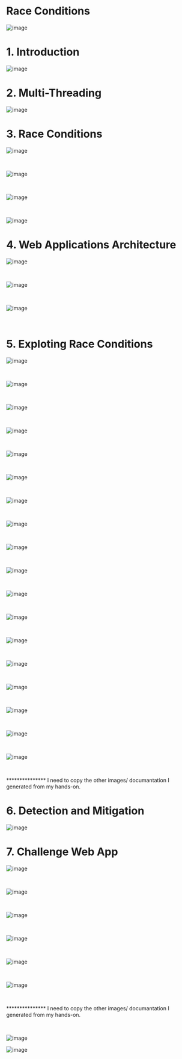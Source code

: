 <h1>Race Conditions</h1>

![image](https://github.com/user-attachments/assets/4c0f8e64-f71e-4903-a484-e6b3d3165f9b)



<h1>1. Introduction</h1>

![image](https://github.com/user-attachments/assets/6054ce70-521f-4ae3-bc0f-e73f927ae50e)


<h1>2. Multi-Threading</h1>

![image](https://github.com/user-attachments/assets/888ff890-a4d1-41cf-900a-8b92a0396e5d)

<h1>3. Race Conditions</h1>

![image](https://github.com/user-attachments/assets/cb7d8dc7-54b1-4385-8d8b-1296c73ea15c)


<br>

![image](https://github.com/user-attachments/assets/41eb3fcd-0fa2-4302-a1e8-fed05311b897)

<br>

![image](https://github.com/user-attachments/assets/9da54970-aec6-491b-ac5a-c52e617f136c)

<br>

![image](https://github.com/user-attachments/assets/8342a380-c512-4375-8088-c9893894cc24)

<h1>4. Web Applications Architecture</h1>

![image](https://github.com/user-attachments/assets/8aa3a6e6-9eef-468f-ad99-43e178d312a0)

<br>

![image](https://github.com/user-attachments/assets/c238e5eb-827d-4e61-8dde-b1f41cf85e70)

<br>

![image](https://github.com/user-attachments/assets/7ae6dcc4-ca71-478b-af64-6e1ebca8b8d0)

<br>

<h1>5. Exploting Race Conditions</h1>

![image](https://github.com/user-attachments/assets/bf5267ca-71c4-4df1-9ded-2e20a4a7d66c)

<br>

![image](https://github.com/user-attachments/assets/ca2c24af-a26a-4a42-8d67-b8cebe1a8cca)

<br>

![image](https://github.com/user-attachments/assets/3bb046f1-d323-4d22-957f-ffaa02884da1)

<br>

![image](https://github.com/user-attachments/assets/0404e9f7-f352-434a-8863-99377c1030de)

<br>

![image](https://github.com/user-attachments/assets/de417bc9-a45a-4163-ad29-2d52f16cdbec)

<br>

![image](https://github.com/user-attachments/assets/6f1df41b-9812-4e4d-88cf-1fdb2d25b61b)

<br>

![image](https://github.com/user-attachments/assets/cd0b6d4f-12b9-4ce1-8d7b-e512ea9e97a0)

<br>

![image](https://github.com/user-attachments/assets/6529180e-5692-49f3-820e-9c3c2eec92b8)

<br>

![image](https://github.com/user-attachments/assets/da60b396-35ce-4211-8f04-48a5dc3176d3)

<br>

![image](https://github.com/user-attachments/assets/5331a8bb-5fb6-4846-bfa7-bf38786fd881)

<br>

![image](https://github.com/user-attachments/assets/c9cef93f-e40e-4f11-a1a4-f3c53d924a07)

<br>

![image](https://github.com/user-attachments/assets/17c11284-0c3a-4e00-bee0-0756b85c9570)

<br>

![image](https://github.com/user-attachments/assets/a684ea47-e363-4c06-aad3-f0cb6e20986c)

<br>

![image](https://github.com/user-attachments/assets/e717953e-85ce-497a-9593-ed1906f4ade6)

<br>

![image](https://github.com/user-attachments/assets/de12e4d3-7012-4d92-9b2f-da75b54e3a68)

<br>

![image](https://github.com/user-attachments/assets/d24769d0-761f-4d68-bc0e-27c3d34493d4)

<br>

![image](https://github.com/user-attachments/assets/9e25ddda-eb89-467b-96a9-5338c31c4bbe)

<br>

![image](https://github.com/user-attachments/assets/321f785e-6721-4976-a26f-a9e0d347d238)

<br>

<p>***************  I need to copy the other images/ documantation I generated from my hands-on.</p>

<h1>6. Detection and Mitigation</h1>

![image](https://github.com/user-attachments/assets/f870db13-185a-45dd-9072-db77a1f1f2c2)

<h1>7. Challenge Web App</h1>

![image](https://github.com/user-attachments/assets/e86361d6-a905-4ce9-b639-34efb07eb81c)

<br>

![image](https://github.com/user-attachments/assets/b3cc83f8-d044-4151-a436-d198a06217fc)

<br>

![image](https://github.com/user-attachments/assets/e38afe1d-ba08-4f1c-967b-49b5d1778750)

<br>

![image](https://github.com/user-attachments/assets/ad5bcd82-796f-4a0a-82e1-87e27e4a02ed)

<br>

![image](https://github.com/user-attachments/assets/ee589564-3e7f-4dcd-b63e-6cc1dfdd52ea)

<br>

![image](https://github.com/user-attachments/assets/702f9079-928f-4e5c-8321-469a85c9a672)

<br>

<p>***************  I need to copy the other images/ documantation I generated from my hands-on.</p>

<br>

![image](https://github.com/user-attachments/assets/d7b17f96-064c-41d7-a396-11b65bb8ca0c)

![image](https://github.com/user-attachments/assets/7a7defea-fbef-453e-a9c9-6e35396cce71)





























